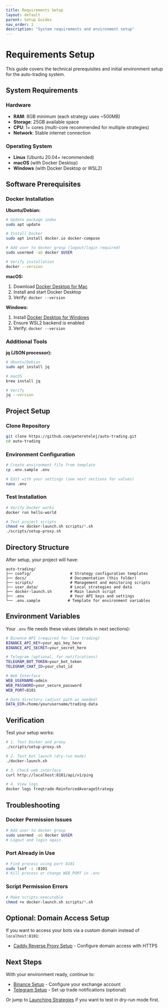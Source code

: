 ```yaml
---
title: Requirements Setup
layout: default
parent: Setup Guides
nav_order: 1
description: "System requirements and environment setup"
---
```


# Requirements Setup

This guide covers the technical prerequisites and initial environment setup for the auto-trading system.

## System Requirements

### Hardware
- **RAM**: 8GB minimum (each strategy uses ~500MB)
- **Storage**: 25GB available space
- **CPU**: 1+ cores (multi-core recommended for multiple strategies)
- **Network**: Stable internet connection

### Operating System
- **Linux** (Ubuntu 20.04+ recommended)
- **macOS** (with Docker Desktop)
- **Windows** (with Docker Desktop or WSL2)

## Software Prerequisites

### Docker Installation

**Ubuntu/Debian:**
```bash
# Update package index
sudo apt update

# Install Docker
sudo apt install docker.io docker-compose

# Add user to docker group (logout/login required)
sudo usermod -aG docker $USER

# Verify installation
docker --version
```

**macOS:**
1. Download [Docker Desktop for Mac](https://docs.docker.com/desktop/mac/install/)
2. Install and start Docker Desktop
3. Verify: `docker --version`

**Windows:**
1. Install [Docker Desktop for Windows](https://docs.docker.com/desktop/windows/install/)
2. Ensure WSL2 backend is enabled
3. Verify: `docker --version`

### Additional Tools

**jq (JSON processor):**
```bash
# Ubuntu/Debian
sudo apt install jq

# macOS
brew install jq

# Verify
jq --version
```

## Project Setup

### Clone Repository
```bash
git clone https://github.com/peteretelej/auto-trading.git
cd auto-trading
```

### Environment Configuration
```bash
# Create environment file from template
cp .env.sample .env

# Edit with your settings (see next sections for values)
nano .env
```

### Test Installation
```bash
# Verify Docker works
docker run hello-world

# Test project scripts
chmod +x docker-launch.sh scripts/*.sh
./scripts/setup-proxy.sh
```

## Directory Structure

After setup, your project will have:
```
auto-trading/
├── config/                 # Strategy configuration templates  
├── docs/                   # Documentation (this folder)
├── scripts/                # Management and monitoring scripts
├── user_data/              # Local strategies and data
├── docker-launch.sh        # Main launch script
├── .env                    # Your API keys and settings
└── .env.sample            # Template for environment variables
```

## Environment Variables

Your `.env` file needs these values (details in next sections):

```bash
# Binance API (required for live trading)
BINANCE_API_KEY=your_api_key_here
BINANCE_API_SECRET=your_secret_here

# Telegram (optional, for notifications)
TELEGRAM_BOT_TOKEN=your_bot_token
TELEGRAM_CHAT_ID=your_chat_id

# Web Interface
WEB_USERNAME=admin
WEB_PASSWORD=your_secure_password
WEB_PORT=8101

# Data directory (adjust path as needed)
DATA_DIR=/home/yourusername/trading-data
```

## Verification

Test your setup works:

```bash
# 1. Test Docker and proxy
./scripts/setup-proxy.sh

# 2. Test bot launch (dry-run mode)
./docker-launch.sh

# 3. Check web interface
curl http://localhost:8101/api/v1/ping

# 4. View logs
docker logs freqtrade-ReinforcedAverageStrategy
```

## Troubleshooting

### Docker Permission Issues
```bash
# Add user to docker group
sudo usermod -aG docker $USER
# Logout and login again
```

### Port Already in Use
```bash
# Find process using port 8101
sudo lsof -i :8101
# Kill process or change WEB_PORT in .env
```

### Script Permission Errors
```bash
# Make scripts executable
chmod +x docker-launch.sh scripts/*.sh
```

## Optional: Domain Access Setup

If you want to access your bots via a custom domain instead of `localhost:8101`:
- [Caddy Reverse Proxy Setup](caddy-proxy.md) - Configure domain access with HTTPS

## Next Steps

With your environment ready, continue to:
- [Binance Setup](binance.md) - Configure your exchange account
- [Telegram Setup](telegram.md) - Set up trade notifications (optional)

Or jump to [Launching Strategies](../usage/launching.md) if you want to test in dry-run mode first.